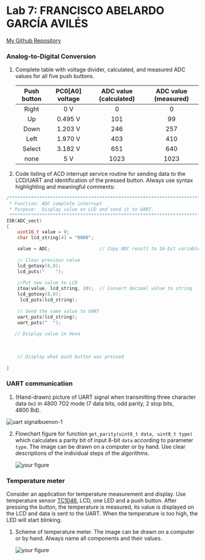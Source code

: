 # Lab 7: FRANCISCO ABELARDO GARCÍA AVILÉS


[My Github Repository](https://github.com/franciscogrca/Digital-electronics-2)


### Analog-to-Digital Conversion

1. Complete table with voltage divider, calculated, and measured ADC values for all five push buttons.

   | **Push button** | **PC0[A0] voltage** | **ADC value (calculated)** | **ADC value (measured)** |
   | :-: | :-: | :-: | :-: |
   | Right  | 0&nbsp;V | 0   | 0 |
   | Up     | 0.495&nbsp;V | 101 | 99 |
   | Down   |   1.203&nbsp;V    |  246   | 257 |
   | Left   |    1.970&nbsp;V   |  403   | 410 |
   | Select |    3.182&nbsp;V   |   651  | 640 |
   | none   |    5&nbsp;V   |   1023  | 1023 |

2. Code listing of ACD interrupt service routine for sending data to the LCD/UART and identification of the pressed button. Always use syntax highlighting and meaningful comments:

```c
/**********************************************************************
 * Function: ADC complete interrupt
 * Purpose:  Display value on LCD and send it to UART.
 **********************************************************************/
ISR(ADC_vect)
{
    uint16_t value = 0;
    char lcd_string[4] = "0000";

    value = ADC;                  // Copy ADC result to 16-bit variable
    
    // Clear previous value
	lcd_gotoxy(8,0);
	lcd_puts("    ");
    
    //Put new value to LCD
    itoa(value, lcd_string, 10);  // Convert decimal value to string
    lcd_gotoxy(8,0);
	 lcd_puts(lcd_string);
    
	// Send the same value to UART
	uart_puts(lcd_string);
	uart_puts("  ");
       
   // Display value in hexa
	
   
   
	// Display what push button was pressed
   
}
```


### UART communication

1. (Hand-drawn) picture of UART signal when transmitting three character data `De2` in 4800 7O2 mode (7 data bits, odd parity, 2 stop bits, 4800&nbsp;Bd).

  ![uart signalbuenon-1](https://user-images.githubusercontent.com/91128800/140737030-844c3530-f8a6-40a8-a7e5-e96844b6aeaf.jpg)


2. Flowchart figure for function `get_parity(uint8_t data, uint8_t type)` which calculates a parity bit of input 8-bit `data` according to parameter `type`. The image can be drawn on a computer or by hand. Use clear descriptions of the individual steps of the algorithms.

   ![your figure]()


### Temperature meter

Consider an application for temperature measurement and display. Use temperature sensor [TC1046](http://ww1.microchip.com/downloads/en/DeviceDoc/21496C.pdf), LCD, one LED and a push button. After pressing the button, the temperature is measured, its value is displayed on the LCD and data is sent to the UART. When the temperature is too high, the LED will start blinking.

1. Scheme of temperature meter. The image can be drawn on a computer or by hand. Always name all components and their values.

   ![your figure]()
